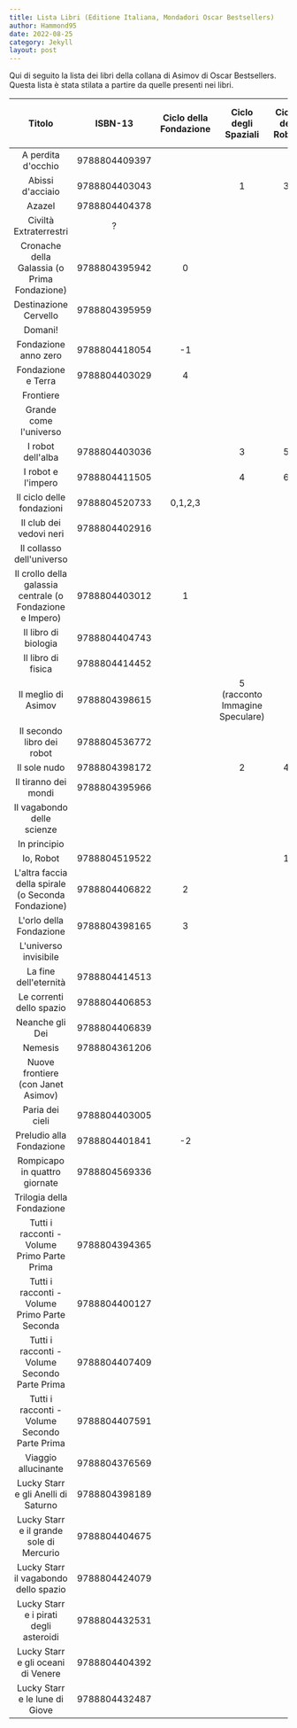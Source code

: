 ```yaml
---
title: Lista Libri (Editione Italiana, Mondadori Oscar Bestsellers)
author: Hammond95
date: 2022-08-25
category: Jekyll
layout: post
---
```

Qui di seguito la lista dei libri della collana di Asimov di Oscar Bestsellers.
Questa lista è stata stilata a partire da quelle presenti nei libri.

<div class="table-wrapper" markdown="block">

Titolo|ISBN-13|Ciclo della Fondazione|Ciclo degli Spaziali|Ciclo dei Robot|Ciclo dell'Impero|Ciclo di Lucky Starr|
|:-:|:-:|:-:|:-:|:-:|:-:|:-:|
A perdita d'occhio|9788804409397||||||
Abissi d'acciaio|9788804403043||1|3|||
Azazel|9788804404378||||||
Civiltà Extraterrestri|?||||||
Cronache della Galassia (o Prima Fondazione)|9788804395942|0|||||
Destinazione Cervello|9788804395959||||||
Domani!|||||||
Fondazione anno zero|9788804418054|-1|||||
Fondazione e Terra|9788804403029|4|||||
Frontiere|||||||
Grande come l'universo|||||||
I robot dell'alba|9788804403036||3|5|||
I robot e l'impero|9788804411505||4|6|||
Il ciclo delle fondazioni|9788804520733|0,1,2,3|||||
Il club dei vedovi neri|9788804402916||||||
Il collasso dell'universo|||||||
Il crollo della galassia centrale (o Fondazione e Impero)|9788804403012|1|||||
Il libro di biologia|9788804404743||||||
Il libro di fisica|9788804414452||||||
Il meglio di Asimov|9788804398615||5 (racconto Immagine Speculare)||||
Il secondo libro dei robot|9788804536772||||||
Il sole nudo|9788804398172||2|4|||
Il tiranno dei mondi|9788804395966||||1||
Il vagabondo delle scienze|||||||
In principio|||||||
Io, Robot|9788804519522|||1|||
L'altra faccia della spirale (o Seconda Fondazione)|9788804406822|2|||||
L'orlo della Fondazione|9788804398165|3|||||
L'universo invisibile|||||||
La fine dell'eternità|9788804414513||||||
Le correnti dello spazio|9788804406853||||2||
Neanche gli Dei|9788804406839||||||
Nemesis|9788804361206||||||
Nuove frontiere (con Janet Asimov)|||||||
Paria dei cieli|9788804403005||||3||
Preludio alla Fondazione|9788804401841|-2|||||
Rompicapo in quattro giornate|9788804569336||||||
Trilogia della Fondazione|||||||
Tutti i racconti - Volume Primo Parte Prima|9788804394365||||||
Tutti i racconti - Volume Primo Parte Seconda|9788804400127||||||
Tutti i racconti - Volume Secondo Parte Prima|9788804407409||||||
Tutti i racconti - Volume Secondo Parte Prima|9788804407591||||||
Viaggio allucinante|9788804376569||||||
Lucky Starr e gli Anelli di Saturno|9788804398189|||||6|
Lucky Starr e il grande sole di Mercurio|9788804404675|||||4|
Lucky Starr il vagabondo dello spazio|9788804424079|||||1|
Lucky Starr e i pirati degli asteroidi|9788804432531|||||2|
Lucky Starr e gli oceani di Venere|9788804404392|||||3|
Lucky Starr e le lune di Giove|9788804432487|||||5|

</div>
